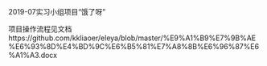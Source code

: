 2019-07实习小组项目“饿了呀”

项目操作流程见文档https://github.com/kkliaoer/eleya/blob/master/%E9%A1%B9%E7%9B%AE%E6%93%8D%E4%BD%9C%E6%B5%81%E7%A8%8B%E6%96%87%E6%A1%A3.docx


 
